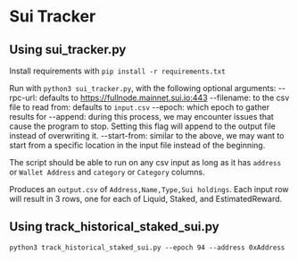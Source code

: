 # Sui Tracker

## Using sui_tracker.py
Install requirements with `pip install -r requirements.txt`

Run with `python3 sui_tracker.py`, with the following optional arguments:
--rpc-url: defaults to https://fullnode.mainnet.sui.io:443
--filename: to the csv file to read from: defaults to `input.csv`
--epoch: which epoch to gather results for
--append: during this process, we may encounter issues that cause the program to stop. Setting this flag will append to the output file instead of overwriting it.
--start-from: similar to the above, we may want to start from a specific location in the input file instead of the beginning.

The script should be able to run on any csv input as long as it has `address` or `Wallet Address` and `category` or `Category` columns.

Produces an `output.csv` of `Address,Name,Type,Sui holdings`. Each input row will result in 3 rows, one for each of Liquid, Staked, and EstimatedReward.

## Using track_historical_staked_sui.py
`python3 track_historical_staked_sui.py --epoch 94 --address 0xAddress`
